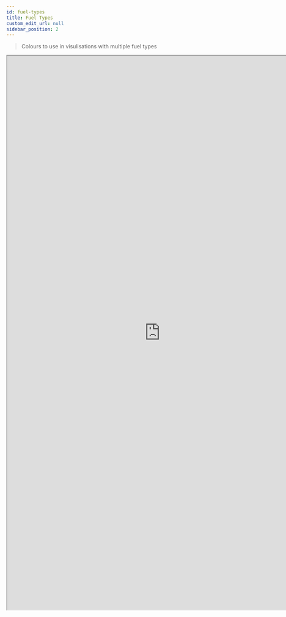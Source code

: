 ```yaml
---
id: fuel-types
title: Fuel Types
custom_edit_url: null
sidebar_position: 2
---
```


> Colours to use in visulisations with multiple fuel types

<iframe width="800" height="1450" src="https://www.figma.com/embed?embed_host=share&url=https%3A%2F%2Fwww.figma.com%2Ffile%2F0rRUHSl2uDzMfQC5aKh6YN%2FBrand-Styleguide%3Fnode-id%3D1529%253A0%26t%3DHBR5m7egs1DiNUHy-1" allowfullscreen></iframe>